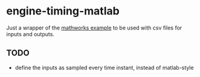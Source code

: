 # engine-timing-matlab

Just a wrapper of the [mathworks example](https://nl.mathworks.com/help/simulink/slref/engine-timing-model-with-closed-loop-control.html) to be used with csv files for inputs and outputs.

## TODO

 * define the inputs as sampled every time instant, instead of matlab-style

